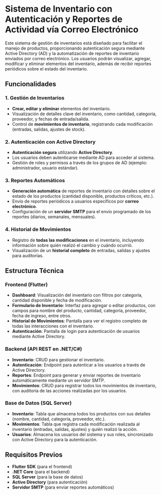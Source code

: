 # Sistema de Inventario con Autenticación y Reportes de Actividad vía Correo Electrónico

Este sistema de gestión de inventarios está diseñado para facilitar el manejo de productos, proporcionando autenticación segura mediante Active Directory (AD) y la automatización de reportes de inventario enviados por correo electrónico. Los usuarios podrán visualizar, agregar, modificar y eliminar elementos del inventario, además de recibir reportes periódicos sobre el estado del inventario.

## Funcionalidades

### 1. Gestión de Inventarios
- **Crear, editar y eliminar** elementos del inventario.
- Visualización de detalles clave del inventario, como cantidad, categoría, proveedor, y fechas de entrada/salida.
- Control de **movimientos de inventario**, registrando cada modificación (entradas, salidas, ajustes de stock).

### 2. Autenticación con Active Directory
- **Autenticación segura** utilizando **Active Directory**.
- Los usuarios deben autenticarse mediante AD para acceder al sistema.
- Gestión de roles y permisos a través de los grupos de AD (ejemplo: administrador, usuario estándar).

### 3. Reportes Automáticos
- **Generación automática** de reportes de inventario con detalles sobre el estado de los productos (cantidad disponible, productos críticos, etc.).
- Envío de reportes periódicos a usuarios específicos por **correo electrónico**.
- Configuración de un **servidor SMTP** para el envío programado de los reportes (diarios, semanales, mensuales).

### 4. Historial de Movimientos
- Registro de **todas las modificaciones** en el inventario, incluyendo información sobre quién realizó el cambio y cuándo ocurrió.
- Visualización de un **historial completo** de entradas, salidas y ajustes para auditorías.

## Estructura Técnica

### Frontend (Flutter)
- **Dashboard**: Visualización del inventario con filtros por categoría, cantidad disponible y fecha de modificación.
- **Formulario de Inventario**: Interfaz para agregar o editar productos, con campos para nombre del producto, cantidad, categoría, proveedor, fecha de ingreso, entre otros.
- **Historial de Movimientos**: Pantalla para ver el registro completo de todas las interacciones con el inventario.
- **Autenticación**: Pantalla de login para autenticación de usuarios mediante Active Directory.

### Backend (API REST en .NET/C#)
- **Inventario**: CRUD para gestionar el inventario.
- **Autenticación**: Endpoint para autenticar a los usuarios a través de Active Directory.
- **Reportes**: Endpoint para generar y enviar reportes de inventario automáticamente mediante un servidor SMTP.
- **Movimientos**: CRUD para registrar todos los movimientos de inventario, con auditoría de las acciones realizadas por los usuarios.

### Base de Datos (SQL Server)
- **Inventario**: Tabla que almacena todos los productos con sus detalles (nombre, cantidad, categoría, proveedor, etc.).
- **Movimientos**: Tabla que registra cada modificación realizada al inventario (entradas, salidas, ajustes) y quién realizó la acción.
- **Usuarios**: Almacena los usuarios del sistema y sus roles, sincronizado con Active Directory para la autenticación.

## Requisitos Previos
- **Flutter SDK** (para el frontend)
- **.NET Core** (para el backend)
- **SQL Server** (para la base de datos)
- **Active Directory** (para autenticación)
- **Servidor SMTP** (para enviar reportes automáticos)